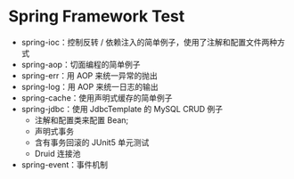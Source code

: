 # Spring Framework Test

* spring-ioc：控制反转 / 依赖注入的简单例子，使用了注解和配置文件两种方式
* spring-aop：切面编程的简单例子
* spring-err：用 AOP 来统一异常的抛出
* spring-log：用 AOP 来统一日志的输出
* spring-cache：使用声明式缓存的简单例子
* spring-jdbc：使用 JdbcTemplate 的 MySQL CRUD 例子
  * 注解和配置类来配置 Bean;
  * 声明式事务
  * 含有事务回滚的 JUnit5 单元测试
  * Druid 连接池
* spring-event：事件机制

